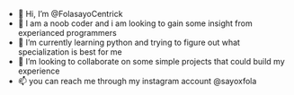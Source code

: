 - 👋 Hi, I’m @FolasayoCentrick
- 👀 I am a noob coder and i am looking to gain some insight from experianced programmers
- 🌱 I’m currently learning python and trying to figure out what specialization is best for me
- 💞️ I’m looking to collaborate on some simple projects that could build my experience
- 📫 you can reach me through my instagram account @sayoxfola

<!---
FolasayoCentrick/FolasayoCentrick is a ✨ special ✨ repository because its `README.md` (this file) appears on your GitHub profile.
You can click the Preview link to take a look at your changes.
--->
